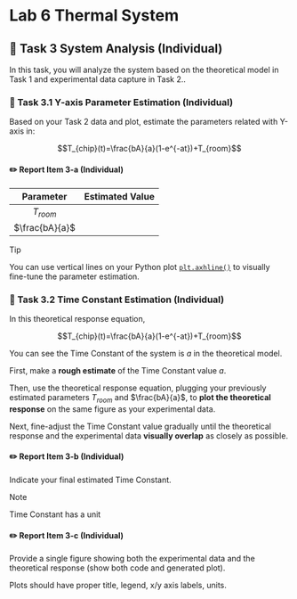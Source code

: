 # Lab 6 Thermal System

## :dart: Task 3 System Analysis (Individual)

In this task, you will analyze the system based on the theoretical model in Task 1 and experimental data capture in Task 2..

### 📌 Task 3.1 Y-axis Parameter Estimation (Individual)

Based on your Task 2 data and plot, estimate the parameters related with Y-axis in:

$$T_{chip}(t)=\frac{bA}{a}(1-e^{-at})+T_{room}$$

#### :pencil2:  Report Item 3-a (Individual)

| **Parameter**                       | **Estimated Value** | 
|:--------------:|:------------------:|
| $T_{room}$ |                    |           |     
| $\frac{bA}{a}$ |                    |           |     

> [!TIP]
> You can use vertical lines on your Python plot [`plt.axhline()`](https://matplotlib.org/stable/api/_as_gen/matplotlib.pyplot.axhline.html) to visually fine-tune the parameter estimation.

### 📌 Task 3.2 Time Constant Estimation (Individual)

In this theoretical response equation,

$$T_{chip}(t)=\frac{bA}{a}(1-e^{-at})+T_{room}$$

You can see the Time Constant of the system is $a$ in the theoretical model.

First, make a **rough estimate** of the Time Constant value $a$.

Then, use the theoretical response equation, plugging your previously estimated parameters $T_{room}$ and $\frac{bA}{a}$, to **plot the theoretical response** on the same figure as your experimental data.

Next, fine-adjust the Time Constant value gradually until the theoretical response and the experimental data **visually overlap** as closely as possible.

#### :pencil2:  Report Item 3-b (Individual)
Indicate your final estimated Time Constant.

> [!NOTE]
> Time Constant has a unit

#### :pencil2:  Report Item 3-c (Individual)
Provide a single figure showing both the experimental data and the theoretical response (show both code and generated plot).

Plots should have proper title, legend, x/y axis labels, units.
